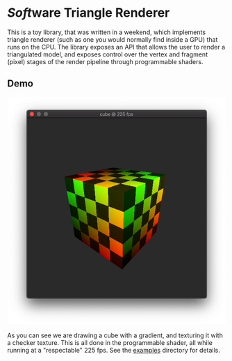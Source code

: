 
# *Soft*ware Triangle Renderer

This is a toy library, that was written in a weekend, which implements triangle renderer
(such as one you would normally find inside a GPU) that runs on the CPU. The
library exposes an API that allows the user to render a triangulated model, and
exposes control over the vertex and fragment (pixel) stages of the render
pipeline through programmable shaders.


## Demo

![Screenshot of the renderer in action](doc/screenshot.png)

As you can see we are drawing a cube with a gradient, and texturing it with a
checker texture. This is all done in the programmable shader, all while running
at a "respectable" 225 fps. See the [examples](examples/) directory for details.

